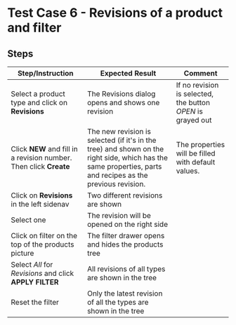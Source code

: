 # Test Case 6 - Revisions of a product and filter

## Steps

| Step/Instruction | Expected Result | Comment |
|------------------|-----------------|---------|
| Select a product type and click on **Revisions** | The Revisions dialog opens and shows one revision | If no revision is selected, the button *OPEN* is grayed out|
| Click **NEW** and fill in a revision number. Then click **Create** | The new revision is selected (if it's in the tree) and shown on the right side, which has the same properties, parts and recipes as the previous revision. | The properties will be filled with default values. |
| Click on **Revisions** in the left sidenav | Two different revisions are shown ||
| Select one | The revision will be opened on the right side | | 
| Click on filter on the top of the products picture | The filter drawer opens and hides the products tree ||
| Select *All* for *Revisions* and click **APPLY FILTER** |  All revisions of all types are shown in the tree | |
| Reset the filter | Only the latest revision of all the types are shown in the tree | |
